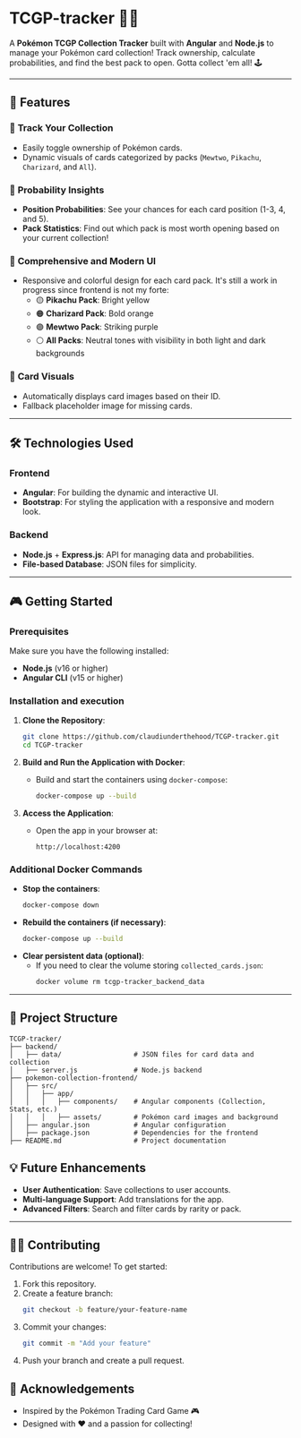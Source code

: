 # TCGP-tracker 🎴✨

A **Pokémon TCGP Collection Tracker** built with **Angular** and **Node.js** to manage your Pokémon card collection! Track ownership, calculate probabilities, and find the best pack to open. Gotta collect 'em all! 🕹️

---

## 🚀 Features

### 🎯 **Track Your Collection**
- Easily toggle ownership of Pokémon cards.
- Dynamic visuals of cards categorized by packs (`Mewtwo`, `Pikachu`, `Charizard`, and `All`).

### 🔮 **Probability Insights**
- **Position Probabilities**: See your chances for each card position (1-3, 4, and 5).
- **Pack Statistics**: Find out which pack is most worth opening based on your current collection!

### 🎨 **Comprehensive and Modern UI**
- Responsive and colorful design for each card pack. It's still a work in progress since frontend is not my forte:
  - 🟡 **Pikachu Pack**: Bright yellow
  - 🟠 **Charizard Pack**: Bold orange
  - 🟣 **Mewtwo Pack**: Striking purple
  - ⚪ **All Packs**: Neutral tones with visibility in both light and dark backgrounds

### 📸 **Card Visuals**
- Automatically displays card images based on their ID.
- Fallback placeholder image for missing cards.

---

## 🛠️ Technologies Used

### Frontend
- **Angular**: For building the dynamic and interactive UI.
- **Bootstrap**: For styling the application with a responsive and modern look.

### Backend
- **Node.js** + **Express.js**: API for managing data and probabilities.
- **File-based Database**: JSON files for simplicity.

---

## 🎮 Getting Started

### Prerequisites
Make sure you have the following installed:
- **Node.js** (v16 or higher)
- **Angular CLI** (v15 or higher)

### Installation and execution

1. **Clone the Repository**:
   ```bash
   git clone https://github.com/claudiunderthehood/TCGP-tracker.git
   cd TCGP-tracker
   ```

2. **Build and Run the Application with Docker**:
   - Build and start the containers using `docker-compose`:
     ```bash
     docker-compose up --build
     ```

3. **Access the Application**:
   - Open the app in your browser at:
     ```
     http://localhost:4200
     ```

### Additional Docker Commands
- **Stop the containers**:
  ```bash
  docker-compose down
  ```
- **Rebuild the containers (if necessary)**:
  ```bash
  docker-compose up --build
  ```
- **Clear persistent data (optional)**:
  - If you need to clear the volume storing `collected_cards.json`:
    ```bash
    docker volume rm tcgp-tracker_backend_data
    ```

---

## 🧩 Project Structure

```
TCGP-tracker/
├── backend/
│   ├── data/                  # JSON files for card data and collection
│   ├── server.js              # Node.js backend
├── pokemon-collection-frontend/
│   ├── src/
│   │   ├── app/
│   │   │   ├── components/    # Angular components (Collection, Stats, etc.)
│   │   │   ├── assets/        # Pokémon card images and background
│   ├── angular.json           # Angular configuration
│   ├── package.json           # Dependencies for the frontend
├── README.md                  # Project documentation
```


## 💡 Future Enhancements
- **User Authentication**: Save collections to user accounts.
- **Multi-language Support**: Add translations for the app.
- **Advanced Filters**: Search and filter cards by rarity or pack.

---

## 🧑‍💻 Contributing

Contributions are welcome! To get started:
1. Fork this repository.
2. Create a feature branch:
   ```bash
   git checkout -b feature/your-feature-name
   ```
3. Commit your changes:
   ```bash
   git commit -m "Add your feature"
   ```
4. Push your branch and create a pull request.

## 🤝 Acknowledgements

- Inspired by the Pokémon Trading Card Game 🎮
- Designed with ❤️ and a passion for collecting!
